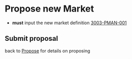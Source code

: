 # Propose new Market

- **must** input the new market definition <a name="3003-PMAN-001" href="#3003-PMAN-001">3003-PMAN-001</a>

## Submit proposal

back to [Propose](./3002-PROP-propose.md) for details on proposing
 